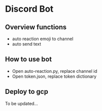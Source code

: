 # Discord Bot

## Overview functions

- auto reaction emoji to channel
- auto send text

## How to use bot

- Open auto-reaction.py, replace channel id
- Open token.json, replace token dictionary

## Deploy to gcp

To be updated...
